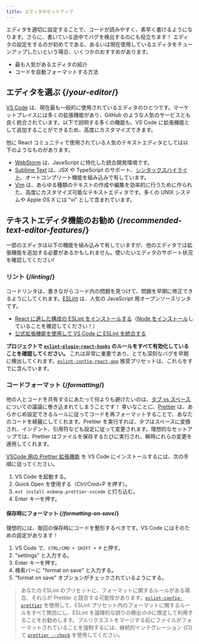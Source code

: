 ```yaml
---
title: エディタのセットアップ
---
```


<Intro>

エディタを適切に設定することで、コードが読みやすく、素早く書けるようになります。さらに、書いている途中でバグを検出するのにも役立ちます！ エディタの設定をするのが初めてである、あるいは現在使用しているエディタをチューンアップしたいという場合、いくつかのおすすめがあります。

</Intro>

<YouWillLearn>

* 最も人気があるエディタの紹介
* コードを自動フォーマットする方法

</YouWillLearn>

## エディタを選ぶ {/*your-editor*/}

[VS Code](https://code.visualstudio.com/) は、現在最も一般的に使用されているエディタのひとつです。マーケットプレイスには多くの拡張機能があり、GitHub のような人気のサービスとも良く統合されています。以下で説明する多くの機能も、VS Code に拡張機能として追加することができるため、高度にカスタマイズできます。

他に React コミュニティで使用されている人気のテキストエディタとしては以下のようなものがあります。

* [WebStorm](https://www.jetbrains.com/webstorm/) は、JavaScript に特化した統合開発環境です。
* [Sublime Text](https://www.sublimetext.com/) は、JSX や TypeScript のサポート、[シンタックスハイライト](https://stackoverflow.com/a/70960574/458193)、オートコンプリート機能を組み込みで有しています。
* [Vim](https://www.vim.org/) は、あらゆる種類のテキストの作成や編集を効率的に行うために作られた、高度にカスタマイズ可能なテキストエディタです。多くの UNIX システムや Apple OS X には "vi" として含まれています。

## テキストエディタ機能のお勧め {/*recommended-text-editor-features*/}

一部のエディタは以下の機能を組み込みで有していますが、他のエディタでは拡張機能を追加する必要があるかもしれません。使いたいエディタのサポート状況を確認してください!

### リント {/*linting*/}

コードリンタは、書きながらコード内の問題を見つけて、問題を早期に修正できるようにしてくれます。[ESLint](https://eslint.org/) は、人気の JavaScript 用オープンソースリンタです。

* [React に適した構成の ESLint をインストールする](https://www.npmjs.com/package/eslint-config-react-app)（[Node をインストール](https://nodejs.org/en/download/current/)していることを確認してください！）
* [公式拡張機能を使用して VS Code に ESLint を統合する](https://marketplace.visualstudio.com/items?itemName=dbaeumer.vscode-eslint)

**プロジェクトで [`eslint-plugin-react-hooks`](https://www.npmjs.com/package/eslint-plugin-react-hooks) のルールをすべて有効化していることを確認してください。** これは非常に重要であり、とても深刻なバグを早期に検出してくれます。[`eslint-config-react-app`](https://www.npmjs.com/package/eslint-config-react-app) 推奨プリセットは、これらをすでに含んでいます。

### コードフォーマット {/*formatting*/}

他の人とコードを共有するにあたって何よりも避けたいのは、[タブ vs スペース](https://www.google.com/search?q=tabs+vs+spaces) についての議論に巻き込まれてしまうことです！ 幸いなことに、[Prettier](https://prettier.io/) は、あらかじめ設定できるルールに従ってコードを再フォーマットすることで、あなたのコードを綺麗にしてくれます。Prettier を実行すれば、タブはスペースに変換され、インデント、引用符なども設定に従って変更されます。理想的なセットアップでは、Prettier はファイルを保存するたびに実行され、瞬時にれらの変更を適用してくれます。

[VSCode 用の Prettier 拡張機能](https://marketplace.visualstudio.com/items?itemName=esbenp.prettier-vscode) を VS Code にインストールするには、次の手順に従ってください。

1. VS Code を起動する。
2. Quick Open を使用する（Ctrl/Cmd+P を押す）。
3. `ext install esbenp.prettier-vscode` と打ち込む。
4. Enter キーを押す。

#### 保存時にフォーマット {/*formatting-on-save*/}

理想的には、毎回の保存時にコードを整形するべきです。VS Code にはそのための設定があります！

1. VS Code で、`CTRL/CMD + SHIFT + P` と押す。
2. "settings" と入力する。
3. Enter キーを押す。
4. 検索バーに "format on save" と入力する。
5. "format on save" オプションがチェックされているようにする。

> あなたの ESLint のプリセットに、フォーマットに関するルールがある場合、それらが Prettier と競合する可能性があります。[`eslint-config-prettier`](https://github.com/prettier/eslint-config-prettier) を使用して、ESLint プリセット内のフォーマットに関するルールをすべて無効にし、ESLint を論理的な誤りの検出*のみ*に限定して利用することをお勧めします。プルリクエストをマージする前にファイルがフォーマットされていることを強制するには、継続的インテグレーション (CI) で [`prettier --check`](https://prettier.io/docs/en/cli.html#--check) を使用してください。
